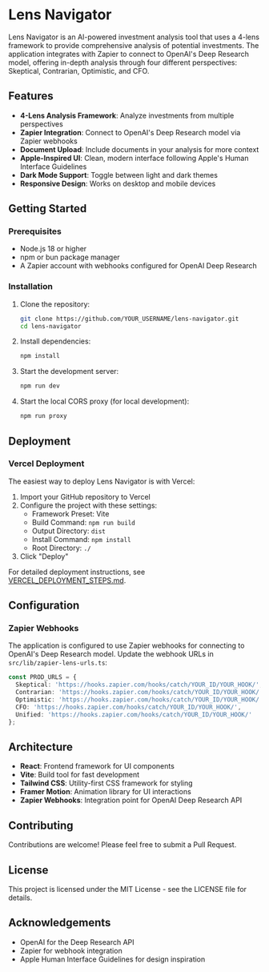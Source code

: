 # Lens Navigator

Lens Navigator is an AI-powered investment analysis tool that uses a 4-lens framework to provide comprehensive analysis of potential investments. The application integrates with Zapier to connect to OpenAI's Deep Research model, offering in-depth analysis through four different perspectives: Skeptical, Contrarian, Optimistic, and CFO.

## Features

- **4-Lens Analysis Framework**: Analyze investments from multiple perspectives
- **Zapier Integration**: Connect to OpenAI's Deep Research model via Zapier webhooks
- **Document Upload**: Include documents in your analysis for more context
- **Apple-Inspired UI**: Clean, modern interface following Apple's Human Interface Guidelines
- **Dark Mode Support**: Toggle between light and dark themes
- **Responsive Design**: Works on desktop and mobile devices

## Getting Started

### Prerequisites

- Node.js 18 or higher
- npm or bun package manager
- A Zapier account with webhooks configured for OpenAI Deep Research

### Installation

1. Clone the repository:
   ```bash
   git clone https://github.com/YOUR_USERNAME/lens-navigator.git
   cd lens-navigator
   ```

2. Install dependencies:
   ```bash
   npm install
   ```

3. Start the development server:
   ```bash
   npm run dev
   ```

4. Start the local CORS proxy (for local development):
   ```bash
   npm run proxy
   ```

## Deployment

### Vercel Deployment

The easiest way to deploy Lens Navigator is with Vercel:

1. Import your GitHub repository to Vercel
2. Configure the project with these settings:
   - Framework Preset: Vite
   - Build Command: `npm run build`
   - Output Directory: `dist`
   - Install Command: `npm install`
   - Root Directory: `./`
3. Click "Deploy"

For detailed deployment instructions, see [VERCEL_DEPLOYMENT_STEPS.md](VERCEL_DEPLOYMENT_STEPS.md).

## Configuration

### Zapier Webhooks

The application is configured to use Zapier webhooks for connecting to OpenAI's Deep Research model. Update the webhook URLs in `src/lib/zapier-lens-urls.ts`:

```typescript
const PROD_URLS = {
  Skeptical: 'https://hooks.zapier.com/hooks/catch/YOUR_ID/YOUR_HOOK/',
  Contrarian: 'https://hooks.zapier.com/hooks/catch/YOUR_ID/YOUR_HOOK/',
  Optimistic: 'https://hooks.zapier.com/hooks/catch/YOUR_ID/YOUR_HOOK/',
  CFO: 'https://hooks.zapier.com/hooks/catch/YOUR_ID/YOUR_HOOK/',
  Unified: 'https://hooks.zapier.com/hooks/catch/YOUR_ID/YOUR_HOOK/'
};
```

## Architecture

- **React**: Frontend framework for UI components
- **Vite**: Build tool for fast development
- **Tailwind CSS**: Utility-first CSS framework for styling
- **Framer Motion**: Animation library for UI interactions
- **Zapier Webhooks**: Integration point for OpenAI Deep Research API

## Contributing

Contributions are welcome! Please feel free to submit a Pull Request.

## License

This project is licensed under the MIT License - see the LICENSE file for details.

## Acknowledgements

- OpenAI for the Deep Research API
- Zapier for webhook integration
- Apple Human Interface Guidelines for design inspiration